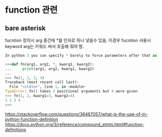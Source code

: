 # function 관련

## bare asterisk

fucntion 정의시 arg 중간에 *를 인자로 하나 넣을수 있음. 이경우 fucntion 사용시 keyword arg는 키워드 써서 호출해 줘야 함.

```python
In python 3 you can specify * barely to force parameters after that as keyword only arguments:

>>>def fn(arg1, arg2, *, kwarg1, kwarg2):
...     print(arg1, arg2, kwarg1, kwarg2)
... 
>>> fn(1, 2, 3, 4)
Traceback (most recent call last):
  File "<stdin>", line 1, in <module>
TypeError: fn() takes 2 positional arguments but 4 were given
>>> fn(1, 2, kwarg1=3, kwarg2=4)
1 2 3 4
>>> 

```

https://stackoverflow.com/questions/36467057/what-is-the-use-of-in-python-function-definition
https://docs.python.org/3/reference/compound_stmts.html#function-definitions
